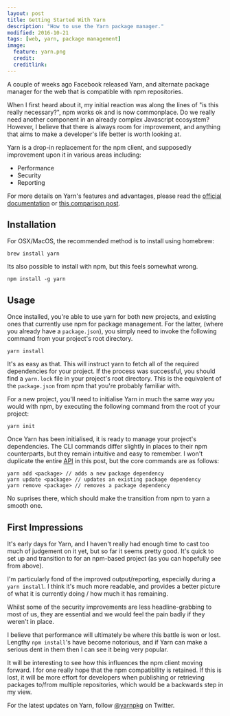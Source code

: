 ```yaml
---
layout: post
title: Getting Started With Yarn
description: "How to use the Yarn package manager."
modified: 2016-10-21
tags: [web, yarn, package management]
image:
  feature: yarn.png
  credit:
  creditlink:
---
```


A couple of weeks ago Facebook released Yarn, and alternate package manager for the web that is compatible with npm repositories.

When I first heard about it, my initial reaction was along the lines of "is this really necessary?", npm works ok and is now commonplace. Do we really need another component in an already complex Javascript ecosystem? However, I believe that there is always room for improvement, and anything that aims to make a developer's life better is worth looking at.

Yarn is a drop-in replacement for the npm client, and supposedly improvement upon it in various areas including:

- Performance
- Security
- Reporting

For more details on Yarn's features and advantages, please read the [official documentation](https://yarnpkg.com/) or [this comparison post](https://www.sitepoint.com/yarn-vs-npm/).

## Installation

For OSX/MacOS, the recommended method is to install using homebrew:

```
brew install yarn
```

Its also possible to install with npm, but this feels somewhat wrong.

```
npm install -g yarn
```

## Usage

Once installed, you're able to use yarn for both new projects, and existing ones that currently use npm for package management. For the latter, (where you already have a `package.json`), you simply need to invoke the following command from your project's root directory.

```
yarn install
```

It's as easy as that. This will instruct yarn to fetch all of the required dependencies for your project. If the process was successful, you should find a `yarn.lock` file in your project's root directory. This is the equivalent of the `package.json` from npm that you're probably familiar with.

For a new project, you'll need to initialise Yarn in much the same way you would with npm, by executing the following command from the root of your project:

```
yarn init
```

Once Yarn has been initialised, it is ready to manage your project's dependencies. The CLI commands differ slightly in places to their npm counterparts, but they remain intuitive and easy to remember. I won't duplicate the entire [API](https://yarnpkg.com/en/docs/usage) in this post, but the core commands are as follows:

```
yarn add <package> // adds a new package dependency
yarn update <package> // updates an existing package dependency
yarn remove <package> // removes a package dependency
```

No suprises there, which should make the transition from npm to yarn a smooth one.

## First Impressions

It's early days for Yarn, and I haven't really had enough time to cast too much of judgement on it yet, but so far it seems pretty good. It's quick to set up and transition to for an npm-based project (as you can hopefully see from above).

I'm particularly fond of the improved output/reporting, especially during a `yarn install`. I think it's much more readable, and provides a better picture of what it is currently doing / how much it has remaining.

Whilst some of the security improvements are less headline-grabbing to most of us, they are essential and we would feel the pain badly if they weren't in place.

I believe that performance will ultimately be where this battle is won or lost. Lengthy `npm install`'s have become notorious, and if Yarn can make a serious dent in them then I can see it being very popular.

It will be interesting to see how this influences the npm client moving forward. I for one really hope that the npm compatibility is retained. If this is lost, it will be more effort for developers when publishing or retrieving packages to/from multiple repositories, which would be a backwards step in my view.

For the latest updates on Yarn, follow [@yarnpkg](https://twitter.com/yarnpkg) on Twitter.
